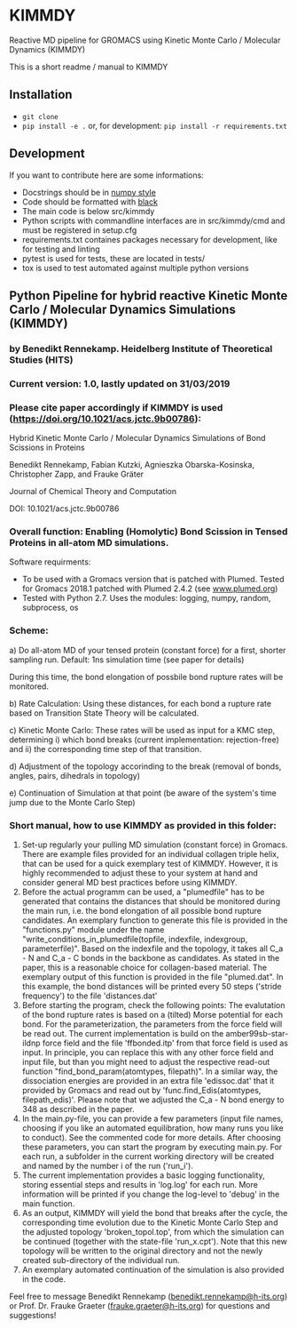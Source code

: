 # KIMMDY
Reactive MD pipeline for GROMACS using Kinetic Monte Carlo / Molecular Dynamics (KIMMDY)

This is a short readme / manual to KIMMDY 

## Installation
* `git clone`
* `pip install -e .` or, for development: `pip install -r requirements.txt`

## Development

If you want to contribute here are some informations:

* Docstrings should be in [numpy style](https://numpydoc.readthedocs.io/en/latest/format.html#documenting-classes)
* Code should be formatted with [black](https://github.com/psf/black)
* The main code is below src/kimmdy
* Python scripts with commandline interfaces are in src/kimmdy/cmd and must be registered in setup.cfg
* requirements.txt containes packages necessary for development, like for testing and linting
* pytest is used for tests, these are located in tests/
* tox is used to test automated against multiple python versions


## Python Pipeline for hybrid reactive Kinetic Monte Carlo / Molecular Dynamics Simulations (KIMMDY)
### by Benedikt Rennekamp. Heidelberg Institute of Theoretical Studies (HITS)
### Current version: 1.0, lastly updated on 31/03/2019
### Please cite paper accordingly if KIMMDY is used (https://doi.org/10.1021/acs.jctc.9b00786):  
Hybrid Kinetic Monte Carlo / Molecular Dynamics Simulations of Bond Scissions in Proteins

Benedikt Rennekamp, Fabian Kutzki, Agnieszka Obarska-Kosinska, Christopher Zapp, and Frauke Gräter

Journal of Chemical Theory and Computation

DOI: 10.1021/acs.jctc.9b00786 


### Overall function: Enabling (Homolytic) Bond Scission in Tensed Proteins in all-atom MD simulations.

Software requirments:
- To be used with a Gromacs version that is patched with Plumed. Tested for Gromacs 2018.1 patched with Plumed 2.4.2 (see www.plumed.org)
- Tested with Python 2.7. Uses the modules: logging, numpy, random, subprocess, os

### Scheme:

a) Do all-atom MD of your tensed protein (constant force) for a first, shorter sampling run. Default: 1ns simulation time (see paper for details)

During this time, the bond elongation of possbile bond rupture rates will be monitored.

b) Rate Calculation: Using these distances, for each bond a rupture rate based on Transition State Theory will be calculated.

c) Kinetic Monte Carlo: These rates will be used as input for a KMC step, determining
    i) which bond breaks (current implementation: rejection-free) and ii) the corresponding time step of that transition.

d) Adjustment of the topology accorinding to the break (removal of bonds, angles, pairs, dihedrals in topology)

e) Continuation of Simulation at that point (be aware of the system's time jump due to the Monte Carlo Step)


### Short manual, how to use KIMMDY as provided in this folder:

1) Set-up regularly your pulling MD simulation (constant force) in Gromacs. There are example files provided for an individual collagen triple helix, that can be used for a quick exemplary test of KIMMDY. However, it is highly recommended to adjust these to your system at hand and consider general MD best practices before using KIMMDY.
2) Before the actual programm can be used, a "plumedfile" has to be generated that contains the distances that should be monitored during the main run, i.e. the bond elongation of all possible bond rupture candidates. An exemplary function to generate this file is provided in the "functions.py" module under the name "write_conditions_in_plumedfile(topfile, indexfile, indexgroup, parameterfile)". Based on the indexfile and the topology, it takes all C_a - N and C_a - C bonds in the backbone as candidates. As stated in the paper, this is a reasonable choice for collagen-based material.
The exemplary output of this function is provided in the file "plumed.dat". In this example, the bond distances will be printed every 50 steps ('stride frequency') to the file 'distances.dat'
3) Before starting the program, check the following points: 
The evalutation of the bond rupture rates is based on a (tilted) Morse potential for each bond. For the parameterization, the parameters from the force field will be read out. The current implementation is build on the amber99sb-star-ildnp force field and the file 'ffbonded.itp' from that force field is used as input. In principle, you can replace this with any other force field and input file, but than you might need to adjust the respective read-out function "find_bond_param(atomtypes, filepath)".
In a similar way, the dissociation energies are provided in an extra file 'edissoc.dat' that it provided by Gromacs and read out by 'func.find_Edis(atomtypes, filepath_edis)'. Please note that we adjusted the C_a - N bond energy to 348 as described in the paper. 
4) In the main.py-file, you can provide a few parameters (input file names, choosing if you like an automated equilibration, how many runs you like to conduct). See the commented code for more details. After choosing these parameters, you can start the program by executing main.py. 
For each run, a subfolder in the current working directory will be created and named by the number i of the run ('run_i'). 
5) The current implementation provides a basic logging functionality, storing essential steps and results in 'log.log' for each run. More information will be printed if you change the log-level to 'debug' in the main function.
6) As an output, KIMMDY will yield the bond that breaks after the cycle, the corresponding time evolution due to the Kinetic Monte Carlo Step and the adjusted topology 'broken_topol.top', from which the simulation can be continued (together with the state-file 'run_x.cpt').
Note that this new topology will be written to the original directory and not the newly created sub-directory of the individual run.
7) An exemplary automated continuation of the simulation is also provided in the code.

 
Feel free to message Benedikt Rennekamp (benedikt.rennekamp@h-its.org) or Prof. Dr. Frauke Graeter (frauke.graeter@h-its.org) for questions and suggestions!



